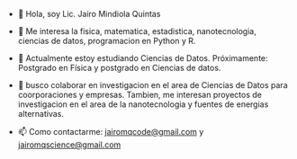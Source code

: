 - 👋 Hola, soy Lic. Jairo Mindiola Quintas

- 👀 Me interesa la fisica, matematica, estadistica, nanotecnologia, ciencias de datos, programacion en Python y  R.

- 🌱 Actualmente estoy estudiando Ciencias de Datos. Próximamente: Postgrado en Física y postgrado en  Ciencias de  datos.

- 💞️ busco colaborar en investigacion en el area de Ciencias de Datos  para coorporaciones y empresas.  Tambien, me interesan proyectos de investigacion en el area de la nanotecnologia y  fuentes de energias alternativas.

- 📫 Como contactarme:  jairomqcode@gmail.com y jairomqscience@gmail.com

<!---
jairomqcode/jairomqcode is a ✨ special ✨ repository because its `README.md` (this file) appears on your GitHub profile.
You can click the Preview link to take a look at your changes.
--->
